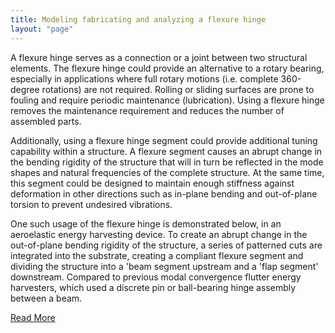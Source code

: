 ```yaml
---
title: Modeling fabricating and analyzing a flexure hinge
layout: "page"
---
```

A flexure hinge serves as a connection or a joint between two structural elements. The flexure hinge could provide an alternative to a rotary bearing, especially in applications where full rotary motions (i.e. complete 360-degree rotations) are not required. Rolling or sliding surfaces are prone to fouling and require periodic maintenance (lubrication). Using a flexure hinge removes the maintenance requirement and reduces the number of assembled parts. 

Additionally, using a flexure hinge segment could provide additional tuning capability within a structure. A flexure segment causes an abrupt change in the bending rigidity of the structure that will in turn be reflected in the mode shapes and natural frequencies of the complete structure. At the same time, this segment could be designed to maintain enough stiffness against deformation in other directions such as in-plane bending and out-of-plane torsion to prevent undesired vibrations. 

One such usage of the flexure hinge is demonstrated below, in an aeroelastic energy harvesting device. To create an abrupt change in the out-of-plane bending rigidity of the structure, a series of patterned cuts are integrated into the substrate, creating a compliant flexure segment and dividing the structure into a 'beam segment upstream and a 'flap segment' downstream. Compared to previous modal convergence flutter energy harvesters, which used a discrete pin or ball-bearing hinge assembly between a beam.

<a href="Project1.pdf">Read More</a><br>